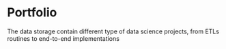 # Portfolio
The data storage contain different type of data science projects, from ETLs routines to end-to-end implementations
